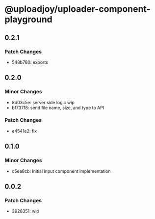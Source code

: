 # @uploadjoy/uploader-component-playground

## 0.2.1

### Patch Changes

- 548b780: exports

## 0.2.0

### Minor Changes

- 8d03c5e: server side logic wip
- bf737f8: send file name, size, and type to API

### Patch Changes

- e4541e2: fix

## 0.1.0

### Minor Changes

- c5ea8cb: Initial input component implementation

## 0.0.2

### Patch Changes

- 3928351: wip
